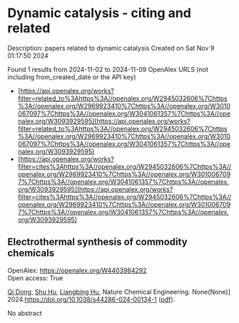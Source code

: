 # Dynamic catalysis - citing and related
Description: papers related to dynamic catalysis
Created on Sat Nov  9 01:17:50 2024

Found 1 results from 2024-11-02 to 2024-11-09
OpenAlex URLS (not including from_created_date or the API key)
- [https://api.openalex.org/works?filter=related_to%3Ahttps%3A//openalex.org/W2945032606%7Chttps%3A//openalex.org/W2969923410%7Chttps%3A//openalex.org/W3010067097%7Chttps%3A//openalex.org/W3041061357%7Chttps%3A//openalex.org/W3093929595](https://api.openalex.org/works?filter=related_to%3Ahttps%3A//openalex.org/W2945032606%7Chttps%3A//openalex.org/W2969923410%7Chttps%3A//openalex.org/W3010067097%7Chttps%3A//openalex.org/W3041061357%7Chttps%3A//openalex.org/W3093929595)
- [https://api.openalex.org/works?filter=cites%3Ahttps%3A//openalex.org/W2945032606%7Chttps%3A//openalex.org/W2969923410%7Chttps%3A//openalex.org/W3010067097%7Chttps%3A//openalex.org/W3041061357%7Chttps%3A//openalex.org/W3093929595](https://api.openalex.org/works?filter=cites%3Ahttps%3A//openalex.org/W2945032606%7Chttps%3A//openalex.org/W2969923410%7Chttps%3A//openalex.org/W3010067097%7Chttps%3A//openalex.org/W3041061357%7Chttps%3A//openalex.org/W3093929595)

## Electrothermal synthesis of commodity chemicals   

OpenAlex: https://openalex.org/W4403984292    
Open access: True
    
[Qi Dong](https://openalex.org/A5056419386), [Shu Hu](https://openalex.org/A5100687825), [Liangbing Hu](https://openalex.org/A5088625519), Nature Chemical Engineering. None(None)] 2024.https://doi.org/10.1038/s44286-024-00134-1 ([pdf](https://www.nature.com/articles/s44286-024-00134-1.pdf)).
    
No abstract    

    
